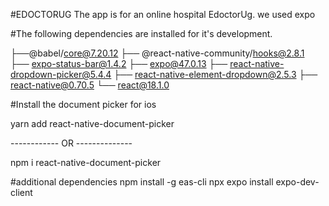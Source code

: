 #EDOCTORUG
The app is for an online hospital EdoctorUg.
we used expo

#The following dependencies are installed for it's development.

├──@babel/core@7.20.12
├── @react-native-community/hooks@2.8.1
├── expo-status-bar@1.4.2
├── expo@47.0.13
├── react-native-dropdown-picker@5.4.4
├── react-native-element-dropdown@2.5.3
├── react-native@0.70.5
└── react@18.1.0

#Install the document picker for ios

yarn add react-native-document-picker 

------------ OR --------------

npm i react-native-document-picker


#additional dependencies
npm install -g eas-cli
npx expo install expo-dev-client